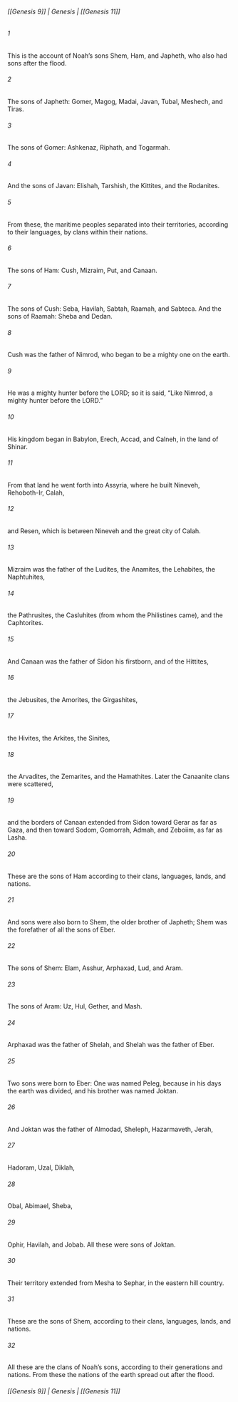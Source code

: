 ###### [[Genesis 9]] | Genesis | [[Genesis 11]]

###### 1
This is the account of Noah’s sons Shem, Ham, and Japheth, who also had sons after the flood.
###### 2
The sons of Japheth: Gomer, Magog, Madai, Javan, Tubal, Meshech, and Tiras.
###### 3
The sons of Gomer: Ashkenaz, Riphath, and Togarmah.
###### 4
And the sons of Javan: Elishah, Tarshish, the Kittites, and the Rodanites.
###### 5
From these, the maritime peoples separated into their territories, according to their languages, by clans within their nations.
###### 6
The sons of Ham: Cush, Mizraim, Put, and Canaan.
###### 7
The sons of Cush: Seba, Havilah, Sabtah, Raamah, and Sabteca. And the sons of Raamah: Sheba and Dedan.
###### 8
Cush was the father of Nimrod, who began to be a mighty one on the earth.
###### 9
He was a mighty hunter before the LORD; so it is said, “Like Nimrod, a mighty hunter before the LORD.”
###### 10
His kingdom began in Babylon, Erech, Accad, and Calneh, in the land of Shinar.
###### 11
From that land he went forth into Assyria, where he built Nineveh, Rehoboth-Ir, Calah,
###### 12
and Resen, which is between Nineveh and the great city of Calah.
###### 13
Mizraim was the father of the Ludites, the Anamites, the Lehabites, the Naphtuhites,
###### 14
the Pathrusites, the Casluhites (from whom the Philistines came), and the Caphtorites.
###### 15
And Canaan was the father of Sidon his firstborn, and of the Hittites,
###### 16
the Jebusites, the Amorites, the Girgashites,
###### 17
the Hivites, the Arkites, the Sinites,
###### 18
the Arvadites, the Zemarites, and the Hamathites. Later the Canaanite clans were scattered,
###### 19
and the borders of Canaan extended from Sidon toward Gerar as far as Gaza, and then toward Sodom, Gomorrah, Admah, and Zeboiim, as far as Lasha.
###### 20
These are the sons of Ham according to their clans, languages, lands, and nations.
###### 21
And sons were also born to Shem, the older brother of Japheth; Shem was the forefather of all the sons of Eber.
###### 22
The sons of Shem: Elam, Asshur, Arphaxad, Lud, and Aram.
###### 23
The sons of Aram: Uz, Hul, Gether, and Mash.
###### 24
Arphaxad was the father of Shelah, and Shelah was the father of Eber.
###### 25
Two sons were born to Eber: One was named Peleg, because in his days the earth was divided, and his brother was named Joktan.
###### 26
And Joktan was the father of Almodad, Sheleph, Hazarmaveth, Jerah,
###### 27
Hadoram, Uzal, Diklah,
###### 28
Obal, Abimael, Sheba,
###### 29
Ophir, Havilah, and Jobab. All these were sons of Joktan.
###### 30
Their territory extended from Mesha to Sephar, in the eastern hill country.
###### 31
These are the sons of Shem, according to their clans, languages, lands, and nations.
###### 32
All these are the clans of Noah’s sons, according to their generations and nations. From these the nations of the earth spread out after the flood.

###### [[Genesis 9]] | Genesis | [[Genesis 11]]
